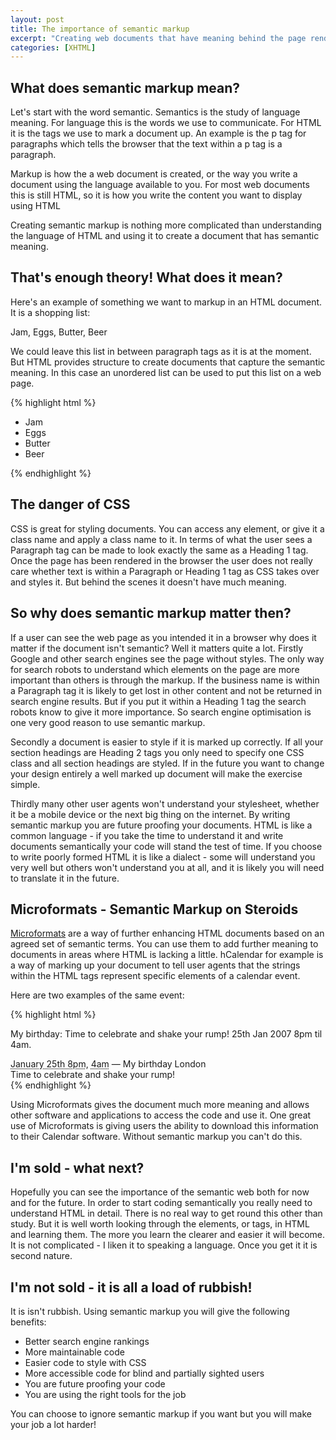 ```yaml
--- 
layout: post
title: The importance of semantic markup
excerpt: "Creating web documents that have meaning behind the page rendered in a browser is very important. Here are some pointers as to how to understand and write semantic markup. "
categories: [XHTML]
---
```

## What does semantic markup mean?

Let's start with the word semantic. Semantics is the study of language meaning. For language this is the words we use to communicate. For HTML it is the tags we use to mark a document up. An example is the p tag for paragraphs which tells the browser that the text within a p tag is a paragraph.

Markup is how the a web document is created, or the way you write a document using the language available to you. For most web documents this is still HTML, so it is how you write the content you want to display using HTML

Creating semantic markup is nothing more complicated than understanding the language of HTML and using it to create a document that has semantic meaning. 

## That's enough theory! What does it mean?

Here's an example of something we want to markup in an HTML document. It is a shopping list:

Jam, Eggs, Butter, Beer

We could leave this list in between paragraph tags as it is at the moment. But HTML provides structure to create documents that capture the semantic meaning. In this case an unordered list can be used to put this list on a web page. 

{% highlight html %}<ul>
    <li>Jam</li>
    <li>Eggs</li>
    <li>Butter</li>
    <li>Beer</li>
</ul>
{% endhighlight %}

## The danger of CSS

CSS is great for styling documents. You can access any element, or give it a class name and apply a class name to it. In terms of what the user sees a Paragraph tag can be made to look exactly the same as a Heading 1 tag. Once the page has been rendered in the browser the user does not really care whether text is within a Paragraph or Heading 1 tag as CSS takes over and styles it. But behind the scenes it doesn't have much meaning.

## So why does semantic markup matter then?

If a user can see the web page as you intended it in a browser why does it matter if the document isn't semantic? Well it matters quite a lot. Firstly Google and other search engines see the page without styles. The only way for search robots to understand which elements on the page are more important than others is through the markup. If the business name is within a Paragraph tag it is likely to get lost in other content and not be returned in search engine results. But if you put it within a Heading 1 tag the search robots know to give it more importance. So search engine optimisation is one very good reason to use semantic markup.

Secondly a document is easier to style if it is marked up correctly. If all your section headings are Heading 2 tags you only need to specify one CSS class and all section headings are styled. If in the future you want to change your design entirely a well marked up document will make the exercise simple. 

Thirdly many other user agents won't understand your stylesheet, whether it be a mobile device or the next big thing on the internet. By writing semantic markup you are future proofing your documents. HTML is like a common language - if you take the time to understand it and write documents semantically your code will stand the test of time. If you choose to write poorly formed HTML it is like a dialect - some will understand you very well but others won't understand you at all, and it is likely you will need to translate it in the future.

## Microformats - Semantic Markup on Steroids

[Microformats][1] are a way of further enhancing HTML documents based on an agreed set of semantic terms. You can use them to add further meaning to documents in areas where HTML is lacking a little. hCalendar for example is a way of marking up your document to tell user agents that the strings within the HTML tags represent specific elements of a calendar event. 

Here are two examples of the same event: 

{% highlight html %}<p>My birthday: Time to celebrate and shake your rump! 25th Jan 2007 8pm til 4am.</p>

<div class="vevent">
  <abbr class="dtstart" title="20070125T2000Z">January 25th 8pm</abbr>, 
  <abbr class="dtend" title="20070126T400Z"> 4am</abbr> &mdash; 
  <span class="summary">My birthday</span>
  <span class="location">London</span>
  <div class="description">Time to celebrate and shake your rump!</div>
</div>
{% endhighlight %}

Using Microformats gives the document much more meaning and allows other software and applications to access the code and use it. One great use of Microformats is giving users the ability to download this information to their Calendar software. Without semantic markup you can't do this.

## I'm sold - what next?

Hopefully you can see the importance of the semantic web both for now and for the future. In order to start coding semantically you really need to understand HTML in detail. There is no real way to get round this other than study. But it is well worth looking through the elements, or tags, in HTML and learning them. The more you learn the clearer and easier it will become. It is not complicated - I liken it to speaking a language. Once you get it it is second nature. 

## I'm not sold - it is all a load of rubbish!

It is isn't rubbish. Using semantic markup you will give the following benefits:

*   Better search engine rankings
*   More maintainable code
*   Easier code to style with CSS
*   More accessible code for blind and partially sighted users
*   You are future proofing your code
*   You are using the right tools for the job

You can choose to ignore semantic markup if you want but you will make your job a lot harder!

 [1]: http://microformats.org/






